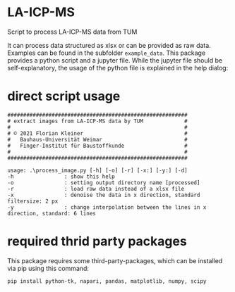 # LA-ICP-MS
Script to process LA-ICP-MS data from TUM

It can process data structured as xlsx or can be provided as raw data. Examples can be found in the subfolder `example_data`.
This package provides a python script and a jupyter file. While the jupyter file should be self-explanatory, the usage of the python file is explained in the help dialog:

# direct script usage
```
#########################################################
# extract images from LA-ICP-MS data by TUM             #
#                                                       #
# © 2021 Florian Kleiner                                #
#   Bauhaus-Universität Weimar                          #
#   Finger-Institut für Baustoffkunde                   #
#                                                       #
#########################################################

usage: .\process_image.py [-h] [-o] [-r] [-x:] [-y:] [-d]
-h                : show this help
-o                : setting output directory name [processed]
-r                : load raw data instead of a xlsx file
-x                : denoise the data in x direction, standard filtersize: 2 px
-y                : change interpolation between the lines in x direction, standard: 6 lines

```

# required thrid party packages

This package requires some third-party-packages, which can be installed via pip using this command:

```
pip install python-tk, napari, pandas, matplotlib, numpy, scipy
```